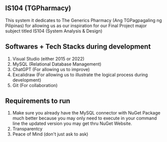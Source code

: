 ## IS104 (TGPharmacy)

This system it dedicates to The Generics Pharmacy (Ang TGPagpagaling ng Pilipinas) for allowing us as our inspiration for our Final Project major subject titled IS104 (System Analysis & Design)

## Softwares + Tech Stacks during development
1. Visual Studio (either 2015 or 2022)
2. MySQL (Relational Database Management)
3. ChatGPT (For allowing us to improve)
4. Excalidraw (For allowing us to illustrate the logical process during development)
5. Git (For collaboration)

## Requirements to run

1. Make sure you already have the MySQL connector with NuGet Package much better because you may only need to execute in your command line the updated version you may get thru NuGet Website.
2. Transparentcy
3. Peace of Mind (don't just ask to ask)
